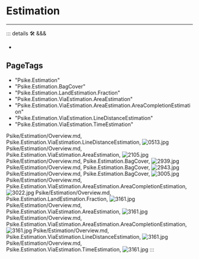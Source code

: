 
# <psike>Estimation</psike>

---

<!-- =================================================== -->
<!-- =================================================== -->
<!-- =================================================== -->
<!-- =================================================== -->
<!-- =================================================== -->
::: details 🛠 <dev>&&&</dev>



-



<h2>PageTags</h2>

- "Psike.Estimation"
- "Psike.Estimation.BagCover"
- "Psike.Estimation.LandEstimation.Fraction"
- "Psike.Estimation.ViaEstimation.AreaEstimation"
- "Psike.Estimation.ViaEstimation.AreaEstimation.AreaCompletionEstimation"
- "Psike.Estimation.ViaEstimation.LineDistanceEstimation"
- "Psike.Estimation.ViaEstimation.TimeEstimation"

Psike/Estimation/Overview.md, <dev>Psike.Estimation.ViaEstimation.LineDistanceEstimation</dev>, ![0513.jpg](/PaperPhoto/0513.jpg)
Psike/Estimation/Overview.md, <dev>Psike.Estimation.ViaEstimation.AreaEstimation</dev>, ![2105.jpg](/PaperPhoto/2105.jpg)
Psike/Estimation/Overview.md, <dev>Psike.Estimation.BagCover</dev>, ![2939.jpg](/PaperPhoto/2939.jpg)
Psike/Estimation/Overview.md, <dev>Psike.Estimation.BagCover</dev>, ![2943.jpg](/PaperPhoto/2943.jpg)
Psike/Estimation/Overview.md, <dev>Psike.Estimation.BagCover</dev>, ![3005.jpg](/PaperPhoto/3005.jpg)
Psike/Estimation/Overview.md, <dev>Psike.Estimation.ViaEstimation.AreaEstimation.AreaCompletionEstimation</dev>, ![3022.jpg](/PaperPhoto/3022.jpg)
Psike/Estimation/Overview.md, <dev>Psike.Estimation.LandEstimation.Fraction</dev>, ![3161.jpg](/PaperPhoto/3161.jpg)
Psike/Estimation/Overview.md, <dev>Psike.Estimation.ViaEstimation.AreaEstimation</dev>, ![3161.jpg](/PaperPhoto/3161.jpg)
Psike/Estimation/Overview.md, <dev>Psike.Estimation.ViaEstimation.AreaEstimation.AreaCompletionEstimation</dev>, ![3161.jpg](/PaperPhoto/3161.jpg)
Psike/Estimation/Overview.md, <dev>Psike.Estimation.ViaEstimation.LineDistanceEstimation</dev>, ![3161.jpg](/PaperPhoto/3161.jpg)
Psike/Estimation/Overview.md, <dev>Psike.Estimation.ViaEstimation.TimeEstimation</dev>, ![3161.jpg](/PaperPhoto/3161.jpg)
:::
